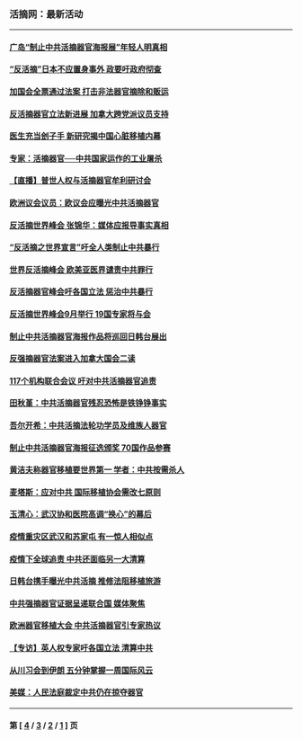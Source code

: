 ### 活摘网：最新活动
---
#### [广岛“制止中共活摘器官海报展”年轻人明真相](../../pages/nf5883/n14053657.md?10020430) 
#### [“反活摘”日本不应置身事外 政要吁政府彻查](../../pages/nf5883/n13971188.md?10020430) 
#### [加国会全票通过法案 打击非法器官摘除和贩运](../../pages/nf5883/n13884924.md?10020430) 
#### [反活摘器官立法新进展 加拿大跨党派议员支持](../../pages/nf5883/n13876061.md?10020430) 
#### [医生充当刽子手 新研究揭中国心脏移植内幕](../../pages/nf5883/n13772291.md?10020430) 
#### [专家：活摘器官──中共国家运作的工业屠杀](../../pages/nf5883/n13761178.md?10020430) 
#### [【直播】普世人权与活摘器官牟利研讨会](../../pages/nf5883/n13425146.md?10020430) 
#### [欧洲议会议员：欧议会应曝光中共活摘器官](../../pages/nf5883/n13336571.md?10020430) 
#### [反活摘世界峰会 张锦华：媒体应报导事实真相](../../pages/nf5883/n13278502.md?10020430) 
#### [“反活摘之世界宣言”吁全人类制止中共暴行](../../pages/nf5883/n13259730.md?10020430) 
#### [世界反活摘峰会 欧美亚医界谴责中共罪行](../../pages/nf5883/n13253550.md?10020430) 
#### [反活摘器官峰会吁各国立法 惩治中共暴行](../../pages/nf5883/n13245052.md?10020430) 
#### [反活摘世界峰会9月举行 19国专家将与会](../../pages/nf5883/n13201492.md?10020430) 
#### [制止中共活摘器官海报作品将巡回日韩台展出](../../pages/nf5883/n13177791.md?10020430) 
#### [反强摘器官法案进入加拿大国会二读](../../pages/nf5883/n13033450.md?10020430) 
#### [117个机构联合会议 吁对中共活摘器官追责](../../pages/nf5883/n12775087.md?10020430) 
#### [田秋堇：中共活摘器官残忍恐怖是铁铮铮事实](../../pages/nf5883/n12702148.md?10020430) 
#### [吾尔开希：中共活摘法轮功学员及维族人器官](../../pages/nf5883/n12693197.md?10020430) 
#### [制止中共活摘器官海报征选颁奖 70国作品参赛](../../pages/nf5883/n12692050.md?10020430) 
#### [黄洁夫称器官移植要世界第一 学者：中共按需杀人](../../pages/nf5883/n12572329.md?10020430) 
#### [麦塔斯：应对中共 国际移植协会需改七原则](../../pages/nf5883/n12514711.md?10020430) 
#### [玉清心：武汉协和医院高调“换心”的幕后](../../pages/nf5883/n12298730.md?10020430) 
#### [疫情重灾区武汉和苏家屯 有一惊人相似点](../../pages/nf5883/n12150824.md?10020430) 
#### [疫情下全球追责 中共还面临另一大清算](../../pages/nf5883/n12070397.md?10020430) 
#### [日韩台携手曝光中共活摘 推修法阻移植旅游](../../pages/nf5883/n11712046.md?10020430) 
#### [中共强摘器官证据呈递联合国 媒体聚焦](../../pages/nf5883/n11546426.md?10020430) 
#### [欧洲器官移植大会 中共活摘器官引专家热议](../../pages/nf5883/n11539095.md?10020430) 
#### [【专访】英人权专家吁各国立法 清算中共](../../pages/nf5883/n11367315.md?10020430) 
#### [从川习会到伊朗 五分钟掌握一周国际风云](../../pages/nf5883/n11338520.md?10020430) 
#### [美媒：人民法庭裁定中共仍在掠夺器官](../../pages/nf5883/n11334897.md?10020430) 

---
#### 第 [ [4](./4.md?10020430) / [3](./3.md?10020430) / [2](./2.md?10020430) / [1](./1.md?10020430) ] 页

